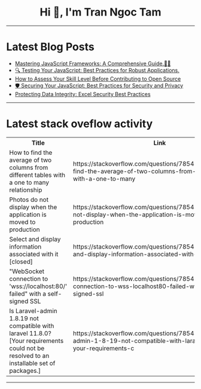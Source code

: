 <h1 align="center">Hi 👋, I'm Tran Ngoc Tam</h1>

---

# Latest Blog Posts 
<!-- BLOG-POST-LIST:START -->
- [Mastering JavaScript Frameworks: A Comprehensive Guide.🚀🚀](https://dev.to/dharamgfx/mastering-javascript-frameworks-a-comprehensive-guide-338p)
- [🔍 Testing Your JavaScript: Best Practices for Robust Applications.](https://dev.to/dharamgfx/testing-your-javascript-best-practices-for-robust-applications-428a)
- [How to Assess Your Skill Level Before Contributing to Open Source](https://dev.to/opensauced/how-to-assess-your-skill-level-before-contributing-to-open-source-4pn3)
- [🛡️ Securing Your JavaScript: Best Practices for Security and Privacy](https://dev.to/dharamgfx/securing-your-javascript-best-practices-for-security-and-privacy-4hbc)
- [Protecting Data Integrity: Excel Security Best Practices](https://dev.to/demo_demo_60437eea92a126c/protecting-data-integrity-excel-security-best-practices-54lp)
<!-- BLOG-POST-LIST:END -->

---

# Latest stack oveflow activity
<table>
  <tr><th>Title</th><th>Link</th></tr>
  <!-- STACKOVERFLOW:START --><tr><td>How to find the average of two columns from different tables with a one to many relationship</td><td>https://stackoverflow.com/questions/78545543/how-to-find-the-average-of-two-columns-from-different-tables-with-a-one-to-many</td></tr><tr><td>Photos do not display when the application is moved to production</td><td>https://stackoverflow.com/questions/78545540/photos-do-not-display-when-the-application-is-moved-to-production</td></tr><tr><td>Select and display information associated with it [closed]</td><td>https://stackoverflow.com/questions/78545491/select-and-display-information-associated-with-it</td></tr><tr><td>&quot;WebSocket connection to &#39;wss://localhost:80/&#39; failed&quot; with a self-signed SSL</td><td>https://stackoverflow.com/questions/78545465/websocket-connection-to-wss-localhost80-failed-with-a-self-signed-ssl</td></tr><tr><td>Is Laravel-admin 1.8.19 not compatible with laravel 11.8.0? [Your requirements could not be resolved to an installable set of packages.]</td><td>https://stackoverflow.com/questions/78545338/is-laravel-admin-1-8-19-not-compatible-with-laravel-11-8-0-your-requirements-c</td></tr><!-- STACKOVERFLOW:END -->
</table>

---


